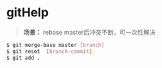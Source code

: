 gitHelp
=======

>**场景：** rebase master后冲突不断，可一次性解决
```bash
$ git merge-base master [branch]
$ git reset  [branch-commit]
$ git add .
```
